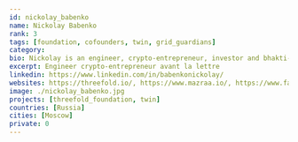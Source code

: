 ```yaml
---
id: nickolay_babenko
name: Nickolay Babenko
rank: 3
tags: [foundation, cofounders, twin, grid_guardians]
category:
bio: Nickolay is an engineer, crypto-entrepreneur, investor and bhakti-yogi. The combination of a technical mindset and deep understanding of the psychology of relationships helps him to achieve ambitious and practical goals and secure long-standing relationships. Having 15 years of experience in the IT industry and 8 years specifically in the blockchain industry, Nickolay is eager for new opportunities to make people happier in general and with the help of technology in particular. Previously to joining FairSwap he co-founded one of the first bitcoin payment processors and multicurrency wallets and later was part of the founding team at ThreeFold Foundation.
excerpt: Engineer crypto-entrepreneur avant la lettre
linkedin: https://www.linkedin.com/in/babenkonickolay/
websites: https://threefold.io/, https://www.mazraa.io/, https://www.fair-swap.org
image: ./nickolay_babenko.jpg
projects: [threefold_foundation, twin]
countries: [Russia]
cities: [Moscow]
private: 0
---
```



